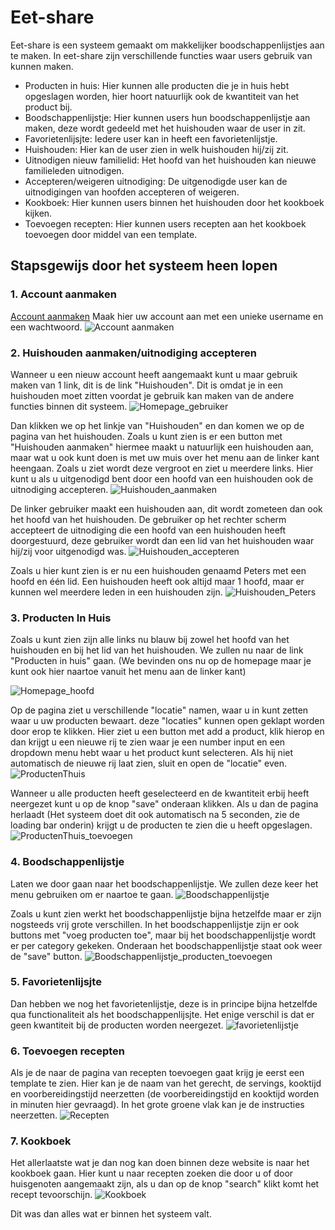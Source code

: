 # Eet-share
Eet-share is een systeem gemaakt om makkelijker boodschappenlijstjes aan te maken.
In eet-share zijn verschillende functies waar users gebruik van kunnen maken.

- Producten in huis: Hier kunnen alle producten die je in huis hebt opgeslagen worden, hier hoort natuurlijk ook de kwantiteit van het product bij.
- Boodschappenlijstje: Hier kunnen users hun boodschappenlijstje aan maken, deze wordt gedeeld met het huishouden waar de user in zit.
- Favorietenlijsjte: Iedere user kan in heeft een favorietenlijstje.
- Huishouden: Hier kan de user zien in welk huishouden hij/zij zit.
- Uitnodigen nieuw familielid: Het hoofd van het huishouden kan nieuwe familieleden uitnodigen.
- Accepteren/weigeren uitnodiging: De uitgenodigde user kan de uitnodigingen van hoofden accepteren of weigeren.
- Kookboek: Hier kunnen users binnen het huishouden door het kookboek kijken.
- Toevoegen recepten: Hier kunnen users recepten aan het kookboek toevoegen door middel van een template.


## Stapsgewijs door het systeem heen lopen
### 1. Account aanmaken
[Account aanmaken](https://tests-1718633149689.azurewebsites.net/)
Maak hier uw account aan met een unieke username en een wachtwoord.
![Account aanmaken](assets/create_account.png)



### 2. Huishouden aanmaken/uitnodiging accepteren
Wanneer u een nieuw account heeft aangemaakt kunt u maar gebruik maken van 1 link, dit is de link "Huishouden". 
Dit is omdat je in een huishouden moet zitten voordat je gebruik kan maken van de andere functies binnen dit systeem.
![Homepage_gebruiker](assets/homepage_gebruiker.png)

Dan klikken we op het linkje van "Huishouden" en dan komen we op de pagina van het huishouden.
Zoals u kunt zien is er een button met "Huishouden aanmaken" hiermee maakt u natuurlijk een huishouden aan, 
maar wat u ook kunt doen is met uw muis over het menu aan de linker kant heengaan. Zoals u ziet wordt deze vergroot en ziet u meerdere links.
Hier kunt u als u uitgenodigd bent door een hoofd van een huishouden ook de uitnodiging accepteren.
![Huishouden_aanmaken](assets/huishouden_aanmaken.png)

De linker gebruiker maakt een huishouden aan, dit wordt zometeen dan ook het hoofd van het huishouden. 
De gebruiker op het rechter scherm accepteert de uitnodiging die een hoofd van een huishouden heeft doorgestuurd, deze gebruiker wordt dan een lid van het huishouden waar hij/zij voor uitgenodigd was. 
![Huishouden_accepteren](assets/huishouden_accepteren.png)

Zoals u hier kunt zien is er nu een huishouden genaamd Peters met een hoofd en één lid. Een huishouden heeft ook altijd maar 1 hoofd, maar er kunnen wel meerdere leden in een huishouden zijn.
![Huishouden_Peters](assets/huishouden_peters.png)

### 3. Producten In Huis
Zoals u kunt zien zijn alle links nu blauw bij zowel het hoofd van het huishouden en bij het lid van het huishouden.
We zullen nu naar de link "Producten in huis" gaan. (We bevinden ons nu op de homepage maar je kunt ook hier naartoe vanuit het menu aan de linker kant)

![Homepage_hoofd](assets/homepage_hoofd.png)

Op de pagina ziet u verschillende "locatie" namen, waar u in kunt zetten waar u uw producten bewaart.
deze "locaties" kunnen open geklapt worden door erop te klikken. 
Hier ziet u een button met add a product, klik hierop en dan krijgt u een nieuwe rij te zien waar je een number input en een dropdown menu hebt waar u het product kunt selecteren. 
Als hij niet automatisch de nieuwe rij laat zien, sluit en open de "locatie" even.
![ProductenThuis](assets/productenThuis.png)

Wanneer u alle producten heeft geselecteerd en de kwantiteit erbij heeft neergezet kunt u op de knop "save" onderaan klikken.
Als u dan de pagina herlaadt (Het systeem doet dit ook automatisch na 5 seconden, zie de loading bar onderin) krijgt u de producten te zien die u heeft opgeslagen.
![ProductenThuis_toevoegen](assets/productenThuis_toevoegen.png)

### 4. Boodschappenlijstje

Laten we door gaan naar het boodschappenlijstje. We zullen deze keer het menu gebruiken om er naartoe te gaan.
![Boodschappenlijstje](assets/boodschappenlijsjte.png)

Zoals u kunt zien werkt het boodschappenlijstje bijna hetzelfde maar er zijn nogsteeds vrij grote verschillen.
In het boodschappenlijstje zijn er ook buttons met "voeg producten toe", maar bij het boodschappenlijstje wordt er per category gekeken.
Onderaan het boodschappenlijstje staat ook weer de "save" button.
![Boodschappenlijstje_producten_toevoegen](assets/boodschappenlijstje_toevoegen.png)

### 5. Favorietenlijsjte

Dan hebben we nog het favorietenlijstje, deze is in principe bijna hetzelfde qua functionaliteit als het boodschappenlijsjte.
Het enige verschil is dat er geen kwantiteit bij de producten worden neergezet.
![favorietenlijstje](assets/favorietenlijsjte.png)

### 6. Toevoegen recepten

Als je de naar de pagina van recepten toevoegen gaat krijg je eerst een template te zien. 
Hier kan je de naam van het gerecht, de servings, kooktijd en voorbereidingstijd neerzetten (de voorbereidingstijd en kooktijd worden in minuten hier gevraagd). 
In het grote groene vlak kan je de instructies neerzetten. 
![Recepten](assets/recepten.png)

### 7. Kookboek

Het allerlaatste wat je dan nog kan doen binnen deze website is naar het kookboek gaan.
Hier kunt u naar recepten zoeken die door u of door huisgenoten aangemaakt zijn, als u dan op de knop "search" klikt komt het recept tevoorschijn.
![Kookboek](assets/kookboek.png)

Dit was dan alles wat er binnen het systeem valt. 




